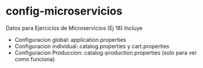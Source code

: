 # config-microservicios

Datos para Ejercicios de Microservicios (Ej 18) Incluye

- Configuracion global: application.properties
- Configuracion individual: catalog.properties y cart.properties
- Configuracion Produccion: catalog-production.properties (solo para ver como funciona)
